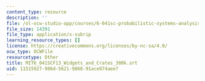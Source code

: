 ```yaml
---
content_type: resource
description: ''
file: /ol-ocw-studio-app/courses/6-041sc-probabilistic-systems-analysis-and-applied-probability-fall-2013/11515927986d5621986891ace874aee7_MIT6_041SCF13_Widgets_and_Crates_300k.vtt
file_size: 14391
file_type: application/x-subrip
learning_resource_types: []
license: https://creativecommons.org/licenses/by-nc-sa/4.0/
ocw_type: OCWFile
resourcetype: Other
title: MIT6_041SCF13_Widgets_and_Crates_300k.srt
uid: 11515927-986d-5621-9868-91ace874aee7
---
```

